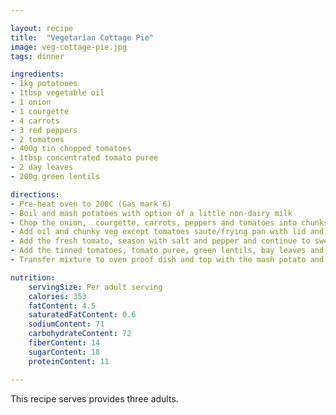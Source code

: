 ```yaml
---

layout: recipe
title:  "Vegetarian Cottage Pie"
image: veg-cottage-pie.jpg
tags: dinner

ingredients:
- 1kg potatooes
- 1tbsp vegetable oil
- 1 onion
- 1 courgette
- 4 carrots
- 3 red peppers
- 2 tomatoes
- 400g tin chopped tomatoes
- 1tbsp concentrated tomato puree
- 2 day leaves
- 200g green lentils

directions:
- Pre-heat oven to 200C (Gas mark 6)
- Boil and mash potatoes with option of a little non-dairy milk
- Chop the onion,  courgette, carrots, peppers and tomatoes into chunks
- Add oil and chunky veg except tomatoes saute/frying pan with lid and sweat for 5 minutes
- Add the fresh tomato, season with salt and pepper and continue to sweat for 10 more minutes
- Add the tinned tomatoes, tomato puree, green lentils, bay leaves and 150ml water, bring to boil and simmer for 20 minutes
- Transfer mixture to oven proof dish and top with the mash potato and bake for 20minutes until topping golden

nutrition:
    servingSize: Per adult serving
    calories: 353
    fatContent: 4.5
    saturatedFatContent: 0.6
    sodiumContent: 71
    carbohydrateContent: 72
    fiberContent: 14
    sugarContent: 18
    proteinContent: 11

---
```


This recipe serves provides three adults.
